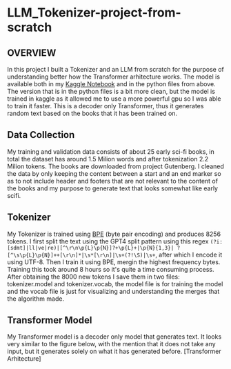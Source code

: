 # LLM_Tokenizer-project-from-scratch
## OVERVIEW

In this project I built a Tokenizer and an LLM from scratch for the purpose of understanding better how the Transformer arhitecture works. 
The model is available both in  my [Kaggle Notebook](https://www.kaggle.com/code/tasadanluca/llm-from-scratch) and in the python files from above. The version that is in the python files is a bit more clean, but the model is trained in kaggle as it allowed me to use a more powerful gpu so I was able to train it faster.
This is a decoder only Transformer, thus it generates random text based on the books that it has been trained on. 

## Data Collection
My training and validation data consists of about 25 early sci-fi books, in total the dataset has around 1.5 Milion words and after tokenization 2.2 Milion tokens. The books are downloaded from project Gutenberg. I cleaned the data by only keeping the content between a start and an end marker so as to not include header and footers that are not relevant to the content of the books and my purpose to generate text that looks somewhat like early scifi.

## Tokenizer
My Tokenizer is trained using [BPE](https://en.wikipedia.org/wiki/Byte-pair_encoding) (byte pair encoding) and produces 8256 tokens. I first split the text using the GPT4 split pattern using this regex `(?i:[sdmt]|ll|ve|re)|[^\r\n\p{L}\p{N}]?+\p{L}+|\p{N}{1,3}| ?[^\s\p{L}\p{N}]++[\r\n]*|\s*[\r\n]|\s+(?!\S)|\s+`, after which I encode it using UTF-8. Then I train it using BPE, mergin the highest frequency bytes. Training this took around 8 hours so it's quite a time consuming process. After obtaining the 8000 new tokens I save them in two files: tokenizer.model and tokenizer.vocab, the model file is for training the model and the vocab file is just for visualizing and understanding the merges that the algorithm made.

## Transformer Model
My Transformer model is a decoder only model that generates text. It looks very similar to the figure below, with the mention that it does not take any input, but it generates solely on what it has generated before.
[Transformer Arhitecture]
